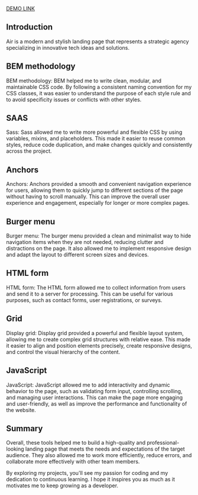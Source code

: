 [DEMO LINK](https://kolya-movchan.github.io/layout-dia/)

## Introduction
Air is a modern and stylish landing page that represents a strategic agency specializing in innovative tech ideas and solutions.

## BEM methodology
BEM methodology: BEM helped me to write clean, modular, and maintainable CSS code. By following a consistent naming convention for my CSS classes, it was easier to understand the purpose of each style rule and to avoid specificity issues or conflicts with other styles.

## SAAS
Sass: Sass allowed me to write more powerful and flexible CSS by using variables, mixins, and placeholders. This made it easier to reuse common styles, reduce code duplication, and make changes quickly and consistently across the project.

## Anchors
Anchors: Anchors provided a smooth and convenient navigation experience for users, allowing them to quickly jump to different sections of the page without having to scroll manually. This can improve the overall user experience and engagement, especially for longer or more complex pages.

## Burger menu
Burger menu: The burger menu provided a clean and minimalist way to hide navigation items when they are not needed, reducing clutter and distractions on the page. It also allowed me to implement responsive design and adapt the layout to different screen sizes and devices.

## HTML form
HTML form: The HTML form allowed me to collect information from users and send it to a server for processing. This can be useful for various purposes, such as contact forms, user registrations, or surveys.

## Grid
Display grid: Display grid provided a powerful and flexible layout system, allowing me to create complex grid structures with relative ease. This made it easier to align and position elements precisely, create responsive designs, and control the visual hierarchy of the content.

## JavaScript
JavaScript: JavaScript allowed me to add interactivity and dynamic behavior to the page, such as validating form input, controlling scrolling, and managing user interactions. This can make the page more engaging and user-friendly, as well as improve the performance and functionality of the website.

## Summary
Overall, these tools helped me to build a high-quality and professional-looking landing page that meets the needs and expectations of the target audience. They also allowed me to work more efficiently, reduce errors, and collaborate more effectively with other team members.

By exploring my projects, you'll see my passion for coding and my dedication to continuous learning. I hope it inspires you as much as it motivates me to keep growing as a developer.
